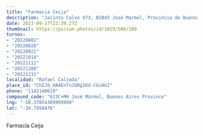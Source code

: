 ```yaml
---
title: "Farmacia Ceija"
description: "Jacinto Calvo 973, B1845 José Marmol, Provincia de Buenos Aires, Argentina"
date: 2023-09-17T22:39:27Z
thumbnail: https://picsum.photos/id/1019/500/200
turnos:
- "20220802"
- "20220826"
- "20220921"
- "20221014"
- "20221111"
- "20221208"
- "20221231"
localidad: "Rafael Calzada"
place_id: "ChIJd_HA4EnTvJURgIKd-CGcHGI"
phone: "1142140619"
compound_code: "6J3C+MH José Mármol, Buenos Aires Province"
lng: "-58.37854309999999"
lat: "-34.7958476"
---
```


Farmacia Ceija